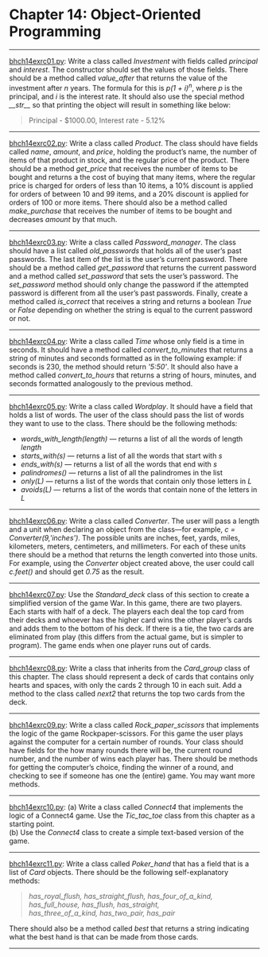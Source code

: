 # Chapter 14: Object-Oriented Programming

---
[bhch14exrc01.py](bhch14exrc01.py): Write a class called *Investment* with fields called *principal* and *interest*. The constructor should set the values of those fields. There should be a method called *value_after* that returns the value of the investment after *n* years. The formula for this is *p(1 + i)<sup>n</sup>*, where *p* is the principal, and *i* is the interest rate. It should also use the special method *\_\_str\_\_* so that printing the object will result in something like below:
>Principal - $1000.00, Interest rate - 5.12%

---
[bhch14exrc02.py](bhch14exrc02.py): Write a class called *Product*. The class should have fields called *name*, *amount*, and *price*, holding the product’s name, the number of items of that product in stock, and the regular price of the product. There should be a method *get_price* that receives the number of items to be bought and returns a the cost of buying that many items, where the regular price is charged for orders of less than 10 items, a 10% discount is applied for orders of between 10 and 99 items, and a 20% discount is applied for orders of 100 or more items. There should also be a method called *make_purchase* that receives the number of items to be bought and decreases *amount* by that much.

---
[bhch14exrc03.py](bhch14exrc03.py): Write a class called *Password_manager*. The class should have a list called *old_passwords* that holds all of the user’s past passwords. The last item of the list is the user’s current password. There should be a method called *get_password* that returns the current password and a method called *set_password* that sets the user’s password. The *set_password* method should only change the password if the attempted password is different from all the user’s past passwords. Finally, create a method called *is_correct* that receives a string and returns a boolean *True* or *False* depending on whether the string is equal to the current password or not.

---
[bhch14exrc04.py](bhch14exrc04.py): Write a class called *Time* whose only field is a time in seconds. It should have a method called *convert_to_minutes* that returns a string of minutes and seconds formatted as in the following example: if seconds is 230, the method should return *'5:50'*. It should also have a method called *convert_to_hours* that returns a string of hours, minutes, and seconds formatted analogously to the previous method.

---
[bhch14exrc05.py](bhch14exrc05.py): Write a class called *Wordplay*. It should have a field that holds a list of words. The user of the class should pass the list of words they want to use to the class. There should be the following methods:  
- *words_with_length(length)* — returns a list of all the words of length *length*  
- *starts_with(s)* — returns a list of all the words that start with *s*  
- *ends_with(s)* — returns a list of all the words that end with *s*
- *palindromes()* — returns a list of all the palindromes in the list  
- *only(L)* — returns a list of the words that contain only those letters in *L*  
- *avoids(L)* — returns a list of the words that contain none of the letters in *L*

---
[bhch14exrc06.py](bhch14exrc06.py): Write a class called *Converter*. The user will pass a length and a unit when declaring an object from the class—for example, *c = Converter(9,'inches')*. The possible units are inches, feet, yards, miles, kilometers, meters, centimeters, and millimeters. For each of these units there should be a method that returns the length converted into those units. For example, using the *Converter* object created above, the user could call *c.feet()* and should get *0.75* as the result.

---
[bhch14exrc07.py](bhch14exrc07.py): Use the *Standard_deck* class of this section to create a simplified version of the game War. In this game, there are two players. Each starts with half of a deck. The players each deal the top card from their decks and whoever has the higher card wins the other player’s cards and adds them to the bottom of his deck. If there is a tie, the two cards are eliminated from play (this differs from the actual game, but is simpler to program). The game ends when one player runs out of cards.

---
[bhch14exrc08.py](bhch14exrc08.py): Write a class that inherits from the *Card_group* class of this chapter. The class should represent a deck of cards that contains only hearts and spaces, with only the cards 2 through 10 in each suit. Add a method to the class called *next2* that returns the top two cards from the deck.

---
[bhch14exrc09.py](bhch14exrc09.py): Write a class called *Rock_paper_scissors* that implements the logic of the game Rockpaper-scissors. For this game the user plays against the computer for a certain number of rounds. Your class should have fields for the how many rounds there will be, the current round number, and the number of wins each player has. There should be methods for getting the computer’s choice, finding the winner of a round, and checking to see if someone has one the (entire) game. You may want more methods.

---
[bhch14exrc10.py](bhch14exrc10.py): (a) Write a class called *Connect4* that implements the logic of a Connect4 game. Use the *Tic_tac_toe* class from this chapter as a starting point.  
(b) Use the *Connect4* class to create a simple text-based version of the game.

---
[bhch14exrc11.py](bhch14exrc11.py): Write a class called *Poker_hand* that has a field that is a list of *Card* objects. There should be the following self-explanatory methods:
>*has_royal_flush, has_straight_flush, has_four_of_a_kind,  
has_full_house, has_flush, has_straight,  
has_three_of_a_kind, has_two_pair, has_pair*

There should also be a method called *best* that returns a string indicating what the best hand is that can be made from those cards.

---